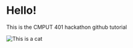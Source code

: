 # Hello!

This is the CMPUT 401 hackathon github tutorial

![This is a cat](https://media.giphy.com/media/cfuL5gqFDreXxkWQ4o/giphy.gif)